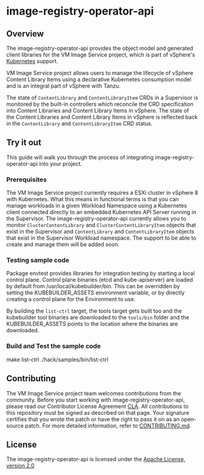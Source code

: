 # image-registry-operator-api

## Overview

The image-registry-operator-api provides the object model and generated
client libraries for the VM Image Service project, which is part of
vSphere's [Kubernetes](https://kubernetes.io) support.

VM Image Service project allows users to manage the lifecycle of vSphere
Content Library Items using a declarative Kubernetes consumption
model and is an integral part of vSphere with Tanzu.

The state of `ContentLibrary` and `ContentLibraryItem` CRDs in a Supervisor
is monitored by the built-in controllers which reconcile the
CRD specification into Content Libraries and Content Library Items in
vSphere. The state of the Content Libraries and Content Library Items
in vSphere is reflected back in the `ContentLibrary` and `ContentLibraryItem`
CRD status.

## Try it out

This guide will walk you through the process of integrating
image-registry-operator-api into your project.

### Prerequisites

The VM Image Service project currently requires a ESXi
cluster in vSphere 8 with Kubernetes.
What this means in functional terms is that you can manage workloads
in a given Workload Namespace using a Kubernetes client connected
directly to an embedded Kubernetes API Server running in the Supervisor.
The image-registry-operator-api currently allows you to monitor
`ClusterContentLibrary` and `ClusterContentLibraryItem` objects
that exist in the Supervisor and `ContentLibrary` and `ContentLibraryItem`
objects that exist in the Supervisor Workload namespace.
The support to be able to create and manage them will be added soon.

### Testing sample code

Package envtest provides libraries for integration testing by starting
a local control plane. Control plane binaries (etcd and kube-apiserver)
are loaded by default from /usr/local/kubebuilder/bin. This can be
overridden by setting the KUBEBUILDER_ASSETS environment variable, or
by directly creating a control plane for the Environment to use.

By building the `list-ctrl` target, the tools target gets built too
and the kubebuilder tool binaries are downloaded to the `tools/bin`
folder and the KUBEBUILDER_ASSETS points to the location where the binaries
are downloaded.

### Build and Test the sample code

make list-ctrl
./hack/samples/bin/list-ctrl

## Contributing

The VM Image Service project team welcomes contributions
from the community. Before you start working with image-registry-operator-api,
please read our Contributor License Agreement [CLA](https://cla.vmware.com/cla/1/preview).
All contributions to this repository must be signed as described on that page.
Your signature certifies that you wrote the patch or have the right to pass
it on as an open-source patch. For more detailed information,
refer to [CONTRIBUTING.md](CONTRIBUTING_CLA.md).

## License

The image-registry-operator-api is licensed under the [Apache License, version 2.0](LICENSE)
